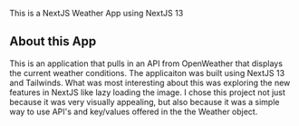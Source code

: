 This is a NextJS Weather App using NextJS 13

## About this App

This is an application that pulls in an API from OpenWeather that displays the current weather conditions. The applicaiton was built using NextJS 13 and Tailwinds. What was most interesting about this was exploring the new features in NextJS like lazy loading the image. I chose this project not just because it was very visually appealing, but also because it was a simple way to use API's and key/values offered in the the Weather object.

